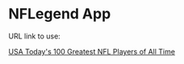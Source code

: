 # NFLegend App

URL link to use:

[USA Today's 100 Greatest NFL Players of All Time](https://www.usatoday.com/picture-gallery/sports/nfl-100/2019/10/08/nfl-100-100-greatest-nfl-players-all-time/3860716002/)